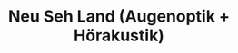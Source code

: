 ---
title: "Neu Seh Land (Augenoptik + Hörakustik)"
url: /gruenberg/neu-seh-land-augenoptik-hoerakustik/
shop: Optiker
---